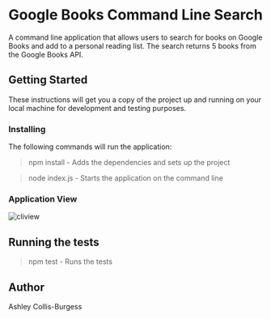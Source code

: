 # Google Books Command Line Search

A command line application that allows users to search for books on Google Books and add to a personal reading list. The search returns 5 books from the Google Books API.

## Getting Started

These instructions will get you a copy of the project up and running on your local machine for development and testing purposes.

### Installing

The following commands will run the application:

> npm install - Adds the dependencies and sets up the project

> node index.js - Starts the application on the command line

### Application View

![cliview](https://user-images.githubusercontent.com/53953519/81082800-c39e8680-8ec1-11ea-8774-07994d860e5d.png)

## Running the tests

> npm test - Runs the tests

## Author

Ashley Collis-Burgess

```

```
